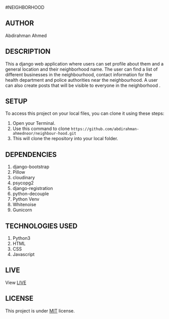 #NEIGHBORHOOD

## AUTHOR
Abdirahman Ahmed

## DESCRIPTION
This a django web application where users can set profile about them and a general location and their neighborhood name. The user can find a list of different businesses in the neighbourhood, contact information for the health department and police authorities near the neighbourhood. A user can also create posts that will be visible to everyone in the neighborhood .

## SETUP 
To access this project on your local files, you can clone it using these steps:
1. Open your Terminal.
2. Use this command to clone `https://github.com/abdirahman-ahmednoor/neighbour-hood.git`
3. This will clone the repository into your local folder.

## DEPENDENCIES
1. django-bootstrap
2. Pillow
3. cloudinary
4. psycopg2
5. django-registration
6. python-decouple
7. Python Venv
8. Whitenoise
9. Gunicorn

## TECHNOLOGIES USED
1. Python3
2. HTML
3. CSS
4. Javascript

## LIVE
View [LIVE](https://neighbour090.herokuapp.com/)

## LICENSE
This project is under [MIT](License) license.
